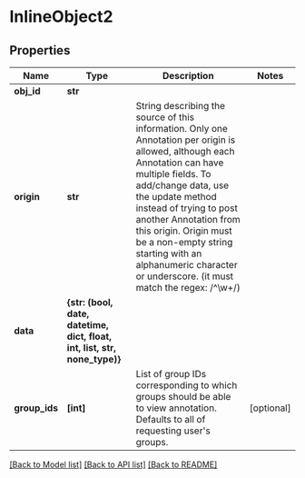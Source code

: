 # InlineObject2

## Properties
Name | Type | Description | Notes
------------ | ------------- | ------------- | -------------
**obj_id** | **str** |  | 
**origin** | **str** | String describing the source of this information. Only one Annotation per origin is allowed, although each Annotation can have multiple fields. To add/change data, use the update method instead of trying to post another Annotation from this origin. Origin must be a non-empty string starting with an alphanumeric character or underscore. (it must match the regex: /^\\w+/)  | 
**data** | **{str: (bool, date, datetime, dict, float, int, list, str, none_type)}** |  | 
**group_ids** | **[int]** | List of group IDs corresponding to which groups should be able to view annotation. Defaults to all of requesting user&#39;s groups.  | [optional] 

[[Back to Model list]](../README.md#documentation-for-models) [[Back to API list]](../README.md#documentation-for-api-endpoints) [[Back to README]](../README.md)


